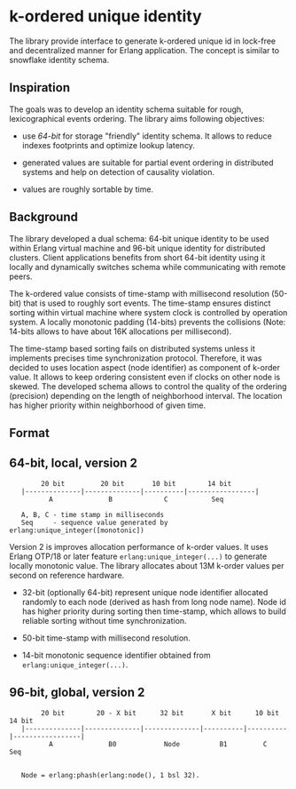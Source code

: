 # k-ordered unique identity

The library provide interface to generate k-ordered unique id in lock-free and decentralized manner for Erlang application. The concept is similar to snowflake identity schema.


## Inspiration

The goals was to develop an identity schema suitable for rough, lexicographical events ordering. The library aims following objectives:

* use _64-bit_ for storage "friendly" identity schema. It allows to reduce indexes footprints and optimize lookup latency.    

* generated values are suitable for partial event ordering in distributed systems and help on detection of causality violation.

* values are roughly sortable by time.


## Background

The library developed a dual schema: 64-bit unique identity to be used within Erlang virtual machine and 96-bit unique identity for distributed clusters. Client applications benefits from short 64-bit identity using it locally and dynamically switches schema while communicating with remote peers. 

The k-ordered value consists of time-stamp with millisecond resolution (50-bit) that is used to roughly sort events. The time-stamp ensures distinct sorting within virtual machine where system clock is controlled by operation system. A locally monotonic padding (14-bits) prevents the collisions (Note: 14-bits allows to have about 16K allocations per millisecond). 

The time-stamp based sorting fails on distributed systems unless it implements precises time synchronization protocol. Therefore, it was decided to uses location aspect (node identifier) as component of k-order value. It allows to keep ordering consistent even if clocks on other node is skewed. The developed schema allows to control the quality of the ordering (precision) depending on the length of neighborhood interval. The location has higher priority within neighborhood of given time. 
  

## Format

## 64-bit, local, version 2

```
        20 bit         20 bit       10 bit        14 bit
   |--------------|--------------|----------|-----------------|
          A              B             C           Seq
   
   A, B, C - time stamp in milliseconds
   Seq     - sequence value generated by erlang:unique_integer([monotonic])
```


Version 2 is improves allocation performance of k-order values. It uses Erlang OTP/18 or later feature `erlang:unique_integer(...)` to generate locally monotonic value. The library allocates about 13M k-order values per second on reference hardware.

* 32-bit (optionally 64-bit) represent unique node identifier allocated randomly to each node (derived as hash from long node name). Node id has higher priority during sorting then time-stamp, which allows to build reliable sorting without time synchronization.

* 50-bit time-stamp with millisecond resolution.

* 14-bit monotonic sequence identifier obtained from `erlang:unique_integer(...)`.



## 96-bit, global, version 2

```
        20 bit        20 - X bit      32 bit       X bit      10 bit       14 bit
   |--------------|--------------|--------------|----------|----------|-----------------|
          A              B0            Node          B1         C           Seq


   Node = erlang:phash(erlang:node(), 1 bsl 32). 

```
   